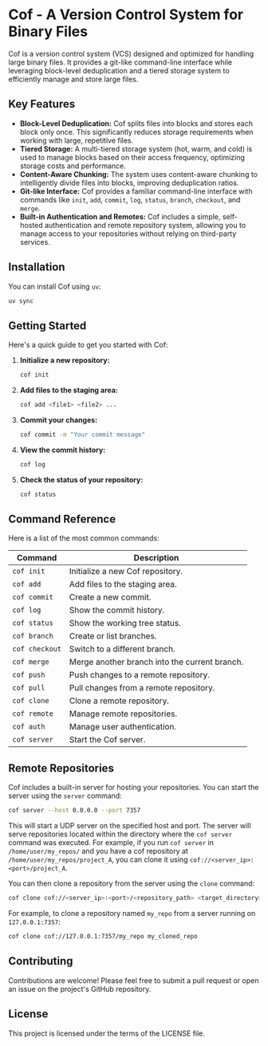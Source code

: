 # Cof - A Version Control System for Binary Files

Cof is a version control system (VCS) designed and optimized for handling large binary files. It provides a git-like command-line interface while leveraging block-level deduplication and a tiered storage system to efficiently manage and store large files.

## Key Features

*   **Block-Level Deduplication:** Cof splits files into blocks and stores each block only once. This significantly reduces storage requirements when working with large, repetitive files.
*   **Tiered Storage:** A multi-tiered storage system (hot, warm, and cold) is used to manage blocks based on their access frequency, optimizing storage costs and performance.
*   **Content-Aware Chunking:** The system uses content-aware chunking to intelligently divide files into blocks, improving deduplication ratios.
*   **Git-like Interface:** Cof provides a familiar command-line interface with commands like `init`, `add`, `commit`, `log`, `status`, `branch`, `checkout`, and `merge`.
*   **Built-in Authentication and Remotes:** Cof includes a simple, self-hosted authentication and remote repository system, allowing you to manage access to your repositories without relying on third-party services.

## Installation

You can install Cof using `uv`:

```bash
uv sync
```

## Getting Started

Here's a quick guide to get you started with Cof:

1.  **Initialize a new repository:**

    ```bash
    cof init
    ```

2.  **Add files to the staging area:**

    ```bash
    cof add <file1> <file2> ...
    ```

3.  **Commit your changes:**

    ```bash
    cof commit -m "Your commit message"
    ```

4.  **View the commit history:**

    ```bash
    cof log
    ```

5.  **Check the status of your repository:**

    ```bash
    cof status
    ```

## Command Reference

Here is a list of the most common commands:

| Command         | Description                                       |
| --------------- | ------------------------------------------------- |
| `cof init`      | Initialize a new Cof repository.                  |
| `cof add`       | Add files to the staging area.                    |
| `cof commit`    | Create a new commit.                              |
| `cof log`       | Show the commit history.                          |
| `cof status`    | Show the working tree status.                     |
| `cof branch`    | Create or list branches.                          |
| `cof checkout`  | Switch to a different branch.                     |
| `cof merge`     | Merge another branch into the current branch.     |
| `cof push`      | Push changes to a remote repository.              |
| `cof pull`      | Pull changes from a remote repository.            |
| `cof clone`     | Clone a remote repository.                        |
| `cof remote`    | Manage remote repositories.                       |
| `cof auth`      | Manage user authentication.                       |
| `cof server`    | Start the Cof server.                             |

## Remote Repositories

Cof includes a built-in server for hosting your repositories. You can start the server using the `server` command:

```bash
cof server --host 0.0.0.0 --port 7357
```

This will start a UDP server on the specified host and port. The server will serve repositories located within the directory where the `cof server` command was executed. For example, if you run `cof server` in `/home/user/my_repos/` and you have a cof repository at `/home/user/my_repos/project_A`, you can clone it using `cof://<server_ip>:<port>/project_A`.

You can then clone a repository from the server using the `clone` command:

```bash
cof clone cof://<server_ip>:<port>/<repository_path> <target_directory>
```

For example, to clone a repository named `my_repo` from a server running on `127.0.0.1:7357`:

```bash
cof clone cof://127.0.0.1:7357/my_repo my_cloned_repo
```

## Contributing

Contributions are welcome! Please feel free to submit a pull request or open an issue on the project's GitHub repository.

## License

This project is licensed under the terms of the LICENSE file.
